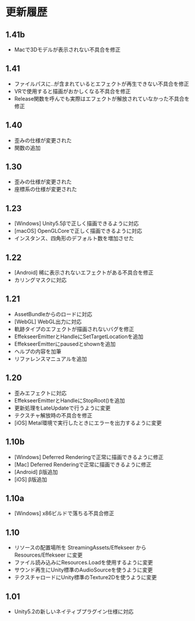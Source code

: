 ﻿# 更新履歴

## 1.41b
- Macで3Dモデルが表示されない不具合を修正

## 1.41
- ファイルパスに..が含まれているとエフェクトが再生できない不具合を修正
- VRで使用すると描画がおかしくなる不具合を修正
- Release関数を呼んでも実際はエフェクトが解放されていなかった不具合を修正

## 1.40
- 歪みの仕様が変更された
- 関数の追加

## 1.30
- 歪みの仕様が変更された
- 座標系の仕様が変更された

## 1.23
- [Windows] Unity5.5βで正しく描画できるように対応
- [macOS] OpenGLCoreで正しく描画できるように対応
- インスタンス、四角形のデフォルト数を増加させた

## 1.22
- [Android] 稀に表示されないエフェクトがある不具合を修正
- カリングマスクに対応

## 1.21
- AssetBundleからのロードに対応
- [WebGL] WebGL出力に対応
- 軌跡タイプのエフェクトが描画されないバグを修正
- EffekseerEmitterとHandleにSetTargetLocationを追加
- EffekseerEmitterにpausedとshownを追加
- ヘルプの内容を加筆
- リファレンスマニュアルを追加

## 1.20
- 歪みエフェクトに対応
- EffekseerEmitterとHandleにStopRoot()を追加
- 更新処理をLateUpdateで行うように変更
- テクスチャ解放時の不具合を修正
- [iOS] Metal環境で実行したときにエラーを出力するように変更

## 1.10b
- [Windows] Deferred Renderingで正常に描画できるように修正
- [Mac] Deferred Renderingで正常に描画できるように修正
- [Android] β版追加
- [iOS] β版追加

## 1.10a
- [Windows] x86ビルドで落ちる不具合修正

## 1.10
- リソースの配置場所を StreamingAssets/Effekseer から Resources/Effekseer に変更
- ファイル読み込みにResources.Loadを使用するように変更
- サウンド再生にUnity標準のAudioSourceを使うように変更
- テクスチャロードにUnity標準のTexture2Dを使うように変更

## 1.01
- Unity5.2の新しいネイティブプラグイン仕様に対応
